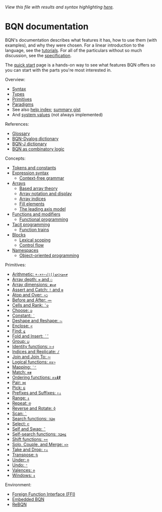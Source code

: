 *View this file with results and syntax highlighting [here](https://mlochbaum.github.io/BQN/doc/index.html).*

# BQN documentation

BQN's documentation describes what features it has, how to use them (with examples), and why they were chosen. For a linear introduction to the language, see the [tutorials](../tutorial/README.md). For all of the particulars without so much discussion, see the [specification](../spec/README.md).

The [quick start](quick.md) page is a hands-on way to see what features BQN offers so you can start with the parts you're most interested in.

Overview:
- [Syntax](syntax.md)
- [Types](types.md)
- [Primitives](primitive.md)
- [Paradigms](paradigms.md)
- See also [help index](../help/README.md); [summary gist](https://gist.github.com/dzaima/52b47f898c5d43f72dc2637d6cdadedd)
- And [system values](../spec/system.md) (not always implemented)

References:
- [Glossary](glossary.md)
- [BQN-Dyalog dictionary](fromDyalog.md)
- [BQN-J dictionary](fromJ.md)
- [BQN as combinatory logic](birds.md)

Concepts:
- [Tokens and constants](token.md)
- [Expression syntax](expression.md)
  - [Context-free grammar](context.md)
- [Arrays](array.md)
  - [Based array theory](based.md)
  - [Array notation and display](arrayrepr.md)
  - [Array indices](indices.md)
  - [Fill elements](fill.md)
  - [The leading axis model](leading.md)
- [Functions and modifiers](ops.md)
  - [Functional programming](functional.md)
- [Tacit programming](tacit.md)
  - [Function trains](train.md)
- [Blocks](block.md)
  - [Lexical scoping](lexical.md)
  - [Control flow](control.md)
- [Namespaces](namespace.md)
  - [Object-oriented programming](oop.md)

Primitives:
- [Arithmetic: `+-×÷⋆√⌊⌈|≤<>≥=≠`](arithmetic.md)
- [Array depth: `≡` and `⚇`](depth.md)
- [Array dimensions: `≢=≠`](shape.md)
- [Assert and Catch: `!` and `⎊`](assert.md)
- [Atop and Over: `∘○`](compose.md)
- [Before and After: `⊸⟜`](hook.md)
- [Cells and Rank: `˘⎉`](rank.md)
- [Choose: `◶`](choose.md)
- [Constant: `˙`](constant.md)
- [Deshape and Reshape: `⥊`](reshape.md)
- [Enclose: `<`](enclose.md)
- [Find: `⍷`](find.md)
- [Fold and Insert: `´˝`](fold.md)
- [Group: `⊔`](group.md)
- [Identity functions: `⊢⊣`](identity.md)
- [Indices and Replicate: `/`](replicate.md)
- [Join and Join To: `∾`](join.md)
- [Logical functions: `∧∨¬`](logic.md)
- [Mapping: `¨⌜`](map.md)
- [Match: `≡≢`](match.md)
- [Ordering functions: `∧∨⍋⍒`](order.md)
- [Pair: `⋈`](pair.md)
- [Pick: `⊑`](pick.md)
- [Prefixes and Suffixes: `↑↓`](prefixes.md)
- [Range: `↕`](range.md)
- [Repeat: `⍟`](repeat.md)
- [Reverse and Rotate: `⌽`](reverse.md)
- [Scan: `` ` ``](scan.md)
- [Search functions: `⊐⊒∊`](search.md)
- [Select: `⊏`](select.md)
- [Self and Swap: `˜`](swap.md)
- [Self-search functions: `⊐⊒∊⍷`](selfcmp.md)
- [Shift functions: `»«`](shift.md)
- [Solo, Couple, and Merge: `≍>`](couple.md)
- [Take and Drop: `↑↓`](take.md)
- [Transpose: `⍉`](transpose.md)
- [Under: `⌾`](under.md)
- [Undo: `⁼`](undo.md)
- [Valences: `⊘`](valences.md)
- [Windows: `↕`](windows.md)

Environment:
- [Foreign Function Interface (FFI)](ffi.md)
- [Embedded BQN](embed.md)
- [ReBQN](rebqn.md)
